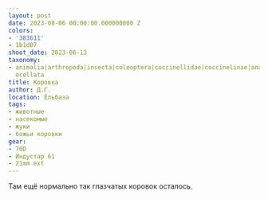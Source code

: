 ```yaml
---
layout: post
date: 2023-08-06 00:00:00.000000000 Z
colors:
- '383611'
- 1b1d07
shoot_date: 2023-06-13
taxonomy:
- animalia|arthropoda|insecta|coleoptera|coccinellidae|coccinelinae|anatis|anatis
  ocellata
title: Коровка
author: Д.Г.
location: Ёльбаза
tags:
- животные
- насекомые
- жуки
- божьи коровки
gear:
- 70D
- Индустар 61
- 21mm ext
---
```

Там ещё нормально так глазчатых коровок осталось.

